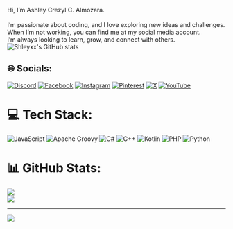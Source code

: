 Hi, I’m Ashley Crezyl C. Almozara. <br/>  
I’m passionate about coding, and I love exploring new ideas and challenges. <br/> 
When I’m not working, you can find me at my social media account. <br/>
I’m always looking to learn, grow, and connect with others. <br/>
![Shleyxx's GitHub stats](https://github-readme-stats.vercel.app/api?username=shleyxx&show_icons=true&theme=radical)


## 🌐 Socials:
[![Discord](https://img.shields.io/badge/Discord-%237289DA.svg?logo=discord&logoColor=white)](https://discord.gg/https://discord.com/channels/@me) [![Facebook](https://img.shields.io/badge/Facebook-%231877F2.svg?logo=Facebook&logoColor=white)](https://facebook.com/https://www.facebook.com/Ashleeeeeeeeeeeeeeeeeeeeeeeeng/) [![Instagram](https://img.shields.io/badge/Instagram-%23E4405F.svg?logo=Instagram&logoColor=white)](https://instagram.com/https://www.instagram.com/a_almozara/) [![Pinterest](https://img.shields.io/badge/Pinterest-%23E60023.svg?logo=Pinterest&logoColor=white)](https://pinterest.com/https://ph.pinterest.com/almozaraashley220/) [![X](https://img.shields.io/badge/X-black.svg?logo=X&logoColor=white)](https://x.com/https://x.com/almozarap) [![YouTube](https://img.shields.io/badge/YouTube-%23FF0000.svg?logo=YouTube&logoColor=white)](https://youtube.com/@https://www.youtube.com/@ashleyalmozara3599) 

# 💻 Tech Stack:
![JavaScript](https://img.shields.io/badge/javascript-%23323330.svg?style=for-the-badge&logo=javascript&logoColor=%23F7DF1E) ![Apache Groovy](https://img.shields.io/badge/Apache%20Groovy-4298B8.svg?style=for-the-badge&logo=Apache+Groovy&logoColor=white) ![C#](https://img.shields.io/badge/c%23-%23239120.svg?style=for-the-badge&logo=csharp&logoColor=white) ![C++](https://img.shields.io/badge/c++-%2300599C.svg?style=for-the-badge&logo=c%2B%2B&logoColor=white) ![Kotlin](https://img.shields.io/badge/kotlin-%237F52FF.svg?style=for-the-badge&logo=kotlin&logoColor=white) ![PHP](https://img.shields.io/badge/php-%23777BB4.svg?style=for-the-badge&logo=php&logoColor=white) ![Python](https://img.shields.io/badge/python-3670A0?style=for-the-badge&logo=python&logoColor=ffdd54)
# 📊 GitHub Stats:

![](https://nirzak-streak-stats.vercel.app/?user=shleyxx&theme=dark&hide_border=false)<br/>
![](https://github-readme-stats.vercel.app/api/top-langs/?username=shleyxx&theme=dark&hide_border=false&include_all_commits=false&count_private=false&layout=compact)

---
[![](https://visitcount.itsvg.in/api?id=shleyxx&icon=0&color=0)](https://visitcount.itsvg.in)

<!-- Proudly created with GPRM ( https://gprm.itsvg.in ) -->
